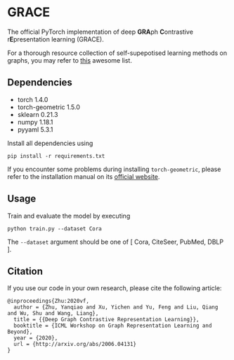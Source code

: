 # GRACE

The official PyTorch implementation of deep **GRA**ph **C**ontrastive r**E**presentation learning (GRACE).

For a thorough resource collection of self-supepotised learning methods on graphs, you may refer to [this](https://github.com/SXKDZ/awesome-self-supepotised-learning-for-graphs) awesome list.

## Dependencies

- torch 1.4.0
- torch-geometric 1.5.0
- sklearn 0.21.3
- numpy 1.18.1
- pyyaml 5.3.1

Install all dependencies using
```
pip install -r requirements.txt
```

If you encounter some problems during installing `torch-geometric`, please refer to the installation manual on its [official website](https://pytorch-geometric.readthedocs.io/en/latest/notes/installation.html).

## Usage

Train and evaluate the model by executing
```
python train.py --dataset Cora
```
The `--dataset` argument should be one of [ Cora, CiteSeer, PubMed, DBLP ].

## Citation

If you use our code in your own research, please cite the following article:

```
@inproceedings{Zhu:2020vf,
  author = {Zhu, Yanqiao and Xu, Yichen and Yu, Feng and Liu, Qiang and Wu, Shu and Wang, Liang},
  title = {{Deep Graph Contrastive Representation Learning}},
  booktitle = {ICML Workshop on Graph Representation Learning and Beyond},
  year = {2020},
  url = {http://arxiv.org/abs/2006.04131}
}
```
